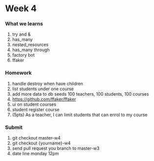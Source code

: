 # Week 4
### What we learns
1. try and &
2. has_many
3. nested_resources
4. has_many through
5. factory bot
6. ffaker

### Homework
1. handle destroy when have children
2. list students under one course
3. add more data to db seeds 100 teachers, 100 students, 100 courses
4. https://github.com/ffaker/ffaker
5. ui on student courses
6. student register course
7. (5pts) As a teacher, I can limit students that can enrol to my course

### Submit

1. git checkout master-w4
2. git checkout {yourname}-w4
3. send pull request you branch to master-w3
4. date line monday 12pm
